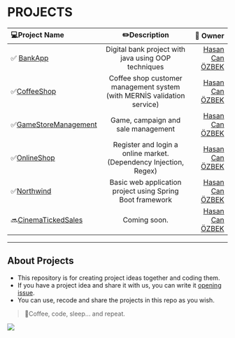 # PROJECTS
 
 | :computer:**Project Name** | :pencil2:**Description** | :bust_in_silhouette: **Owner** |
| :---        |    :----:   |          ---: |
| :white_check_mark: [BankApp](https://github.com/hasancanozbek/My-Java-OOP-Projects/blob/main/BankApp/PROJE-ISTERLERI.md " project requests ")| Digital bank project with java using OOP techniques  | [Hasan Can ÖZBEK](https://github.com/hasancanozbek) |
|:white_check_mark:[CoffeeShop](https://github.com/hasancanozbek/Java-OOP-Projects/blob/main/CoffeeShop/PROJE-ISTERLERI.md)|Coffee shop customer management system (with MERNİS validation service) |[Hasan Can ÖZBEK](https://github.com/hasancanozbek)|
|:white_check_mark:[GameStoreManagement](https://github.com/hasancanozbek/Java-OOP-Projects/blob/main/GameStoreManagement/PROJE-ISTERLERİ.md)|Game, campaign and sale management|[Hasan Can ÖZBEK](https://github.com/hasancanozbek)|
|:white_check_mark:[OnlineShop](https://github.com/hasancanozbek/Java-OOP-Projects/blob/main/OnlineShop/PROJE-ISTERLERI.md#proje-ile-ilgili-görüşlerinizi-issues-üzerinden-iletebilirsiniz-beğendiğiniz-projelere-yıldız-verebilirsiniz)|Register and login a online market. (Dependency Injection, Regex)|[Hasan Can ÖZBEK](https://github.com/hasancanozbek)|
|:white_check_mark:[Northwind](https://github.com/hasancanozbek/Java-OOP-Projects/tree/main/Northwind)|Basic web application project using Spring Boot framework|[Hasan Can ÖZBEK](https://github.com/hasancanozbek)|
|:soon:[CinemaTickedSales]()|Coming soon.|[Hasan Can ÖZBEK](https://github.com/hasancanozbek)|



---
## About Projects
* This repository is for creating project ideas together and coding them.
* If you have a project idea and share it with us, you can write it [opening issue](https://github.com/hasancanozbek/My-Java-OOP-Projects/issues).
* You can use, recode and share the projects in this repo as you wish.
> :pushpin:Coffee, code, sleep... and repeat.

![](https://artuncolak.com/media/hello-world/hello-world.png)
